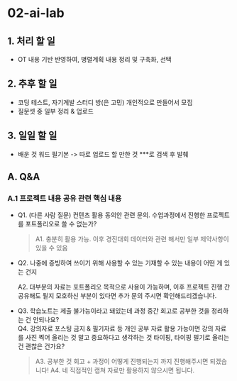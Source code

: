 # 02-ai-lab

## 1. 처리 할 일
- OT 내용 기반 반영하여, 병렬계획 내용 정리 및 구축화, 선택

## 2. 추후 할 일
- 코딩 테스트, 자기계발 스터디 방(은 고민) 개인적으로 만들어서 모집 
- 질문셋 중 일부 정리 & 업로드
  
## 3. 일일 할 일
- 배운 것 워드 필기본 -> 따로 업로드 할 만한 것 ***로 검색 후 발췌

## A. Q&A
### A.1 프로젝트 내용 공유 관련 핵심 내용 
- Q1. (다른 사람 질문) 컨텐츠 활용 동의안 관련 문의. 수업과정에서 진행한 프로젝트를 포트폴리오로 쓸 수 없는가?
    
  > A1. 충분히 활용 가능. 이후 경진대회 데이터와 관련 해서만 일부 제약사항이 있을 수 있음  
- Q2. 나중에 증빙하여 쓰이기 위해 사용할 수 있는 기재할 수 있는 내용이 어떤 게 있는 건지
    
   A2. 대부분의 자료는 포트폴리오 목적으로 사용이 가능하며, 이후 프로젝트 진행 간 공유해도 될지 모호하신 부분이 있다면 추가 문의 주시면 확인해드리겠습니다.
- Q3. 학습노트는 제출 불가능이라고 돼있는데  과정 중간 회고로 공부한 것을 정리하는 건 안되나요?  
   Q4.  강의자료 포스팅 금지 & 필기자료 등 개인 공부 자료 활용 가능이면 강의 자료를 사진 찍어 올리는 것 말고 중요하다고 생각하는 것 타이핑, 타이핑 필기로 올리는 건 괜찮은 건가요?
  > A3. 공부한 것 회고 + 과정이 어떻게 진행되는지 까지 진행해주시면 되겠습니다!
  > A4. 네 직접적인 캡쳐 자료만 활용하지 않으시면 됩니다.

